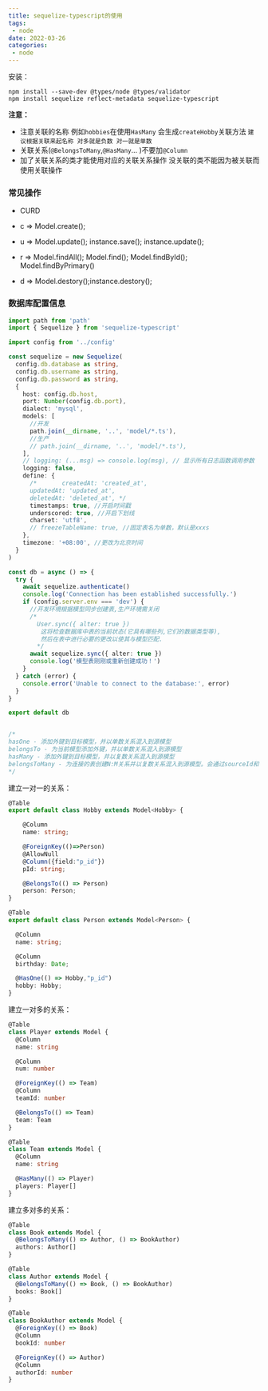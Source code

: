 ```yaml
---
title: sequelize-typescript的使用
tags: 
 - node
date: 2022-03-26
categories:
 - node
---
```


安装：

```shell
npm install --save-dev @types/node @types/validator
npm install sequelize reflect-metadata sequelize-typescript
```

**注意：**

- 注意关联的名称 例如`hobbies`在使用`HasMany` 会生成`createHobby`关联方法 `建议根据关联来起名称 对多就是负数 对一就是单数`
- 关联关系(`@BelongsToMany`,`@HasMany`... )不要加`@Column`
- 加了关联关系的类才能使用对应的关联关系操作 没关联的类不能因为被关联而使用关联操作

### 常见操作

- CURD

- c => Model.create();

- u => Model.update(); instance.save(); instance.update();

- r => Model.findAll(); Model.find(); Model.findById(); Model.findByPrimary()

- d => Model.destory();instance.destory();

### 数据库配置信息

```ts
import path from 'path'
import { Sequelize } from 'sequelize-typescript'

import config from '../config'

const sequelize = new Sequelize(
  config.db.database as string,
  config.db.username as string,
  config.db.password as string,
  {
    host: config.db.host,
    port: Number(config.db.port),
    dialect: 'mysql',
    models: [
      //开发
      path.join(__dirname, '..', 'model/*.ts'),
      //生产
      // path.join(__dirname, '..', 'model/*.ts'),
    ],
    // logging: (...msg) => console.log(msg), // 显示所有日志函数调用参数
    logging: false,
    define: {
      /*       createdAt: 'created_at',
      updatedAt: 'updated_at',
      deletedAt: 'deleted_at', */
      timestamps: true, //开启时间戳
      underscored: true, //开启下划线
      charset: 'utf8',
      // freezeTableName: true, //固定表名为单数，默认是xxxs
    },
    timezone: '+08:00', //更改为北京时间
  }
)

const db = async () => {
  try {
    await sequelize.authenticate()
    console.log('Connection has been established successfully.')
    if (config.server.env === 'dev') {
      //开发环境根据模型同步创建表,生产环境需关闭
      /* 
        User.sync({ alter: true }) 
         这将检查数据库中表的当前状态(它具有哪些列,它们的数据类型等),
         然后在表中进行必要的更改以使其与模型匹配.
        */
      await sequelize.sync({ alter: true })
      console.log('模型表刚刚或重新创建成功！')
    }
  } catch (error) {
    console.error('Unable to connect to the database:', error)
  }
}

export default db


/* 
hasOne - 添加外键到目标模型，并以单数关系混入到源模型
belongsTo - 为当前模型添加外键，并以单数关系混入到源模型
hasMany - 添加外键到目标模型，并以复数关系混入到源模型
belongsToMany - 为连接的表创建N:M关系并以复数关系混入到源模型。会通过sourceId和targetId创建交叉表。
*/
```

建立一对一的关系：

```ts
@Table
export default class Hobby extends Model<Hobby> {

    @Column
    name: string;

    @ForeignKey(()=>Person)
    @AllowNull
    @Column({field:"p_id"})
    pId: string;

    @BelongsTo(() => Person)
    person: Person;
}

@Table
export default class Person extends Model<Person> {

  @Column
  name: string;

  @Column
  birthday: Date;

  @HasOne(() => Hobby,"p_id")
  hobby: Hobby;
}
```

建立一对多的关系：

```typescript
@Table
class Player extends Model {
  @Column
  name: string

  @Column
  num: number

  @ForeignKey(() => Team)
  @Column
  teamId: number

  @BelongsTo(() => Team)
  team: Team
}

@Table
class Team extends Model {
  @Column
  name: string

  @HasMany(() => Player)
  players: Player[]
}
```

建立多对多的关系：

```typescript
@Table
class Book extends Model {
  @BelongsToMany(() => Author, () => BookAuthor)
  authors: Author[]
}

@Table
class Author extends Model {
  @BelongsToMany(() => Book, () => BookAuthor)
  books: Book[]
}

@Table
class BookAuthor extends Model {
  @ForeignKey(() => Book)
  @Column
  bookId: number

  @ForeignKey(() => Author)
  @Column
  authorId: number
}
```
